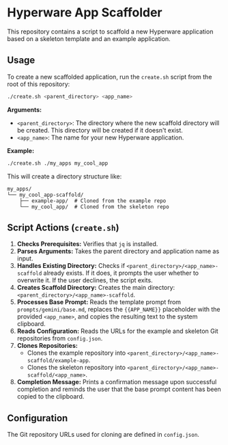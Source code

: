 # Hyperware App Scaffolder

This repository contains a script to scaffold a new Hyperware application based on a skeleton template and an example application.

## Usage

To create a new scaffolded application, run the `create.sh` script from the root of this repository:

```bash
./create.sh <parent_directory> <app_name>
```

**Arguments:**

*   `<parent_directory>`: The directory where the new scaffold directory will be created. This directory will be created if it doesn't exist.
*   `<app_name>`: The name for your new Hyperware application.

**Example:**

```bash
./create.sh ./my_apps my_cool_app
```

This will create a directory structure like:

```
my_apps/
└── my_cool_app-scaffold/
    ├── example-app/  # Cloned from the example repo
    └── my_cool_app/  # Cloned from the skeleton repo
```

## Script Actions (`create.sh`)

1.  **Checks Prerequisites:** Verifies that `jq` is installed.
2.  **Parses Arguments:** Takes the parent directory and application name as input.
3.  **Handles Existing Directory:** Checks if `<parent_directory>/<app_name>-scaffold` already exists. If it does, it prompts the user whether to overwrite it. If the user declines, the script exits.
4.  **Creates Scaffold Directory:** Creates the main directory: `<parent_directory>/<app_name>-scaffold`.
5.  **Processes Base Prompt:** Reads the template prompt from `prompts/gemini/base.md`, replaces the `{{APP_NAME}}` placeholder with the provided `<app_name>`, and copies the resulting text to the system clipboard.
6.  **Reads Configuration:** Reads the URLs for the example and skeleton Git repositories from `config.json`.
7.  **Clones Repositories:**
    *   Clones the example repository into `<parent_directory>/<app_name>-scaffold/example-app`.
    *   Clones the skeleton repository into `<parent_directory>/<app_name>-scaffold/<app_name>`.
8.  **Completion Message:** Prints a confirmation message upon successful completion and reminds the user that the base prompt content has been copied to the clipboard.

## Configuration

The Git repository URLs used for cloning are defined in `config.json`.
